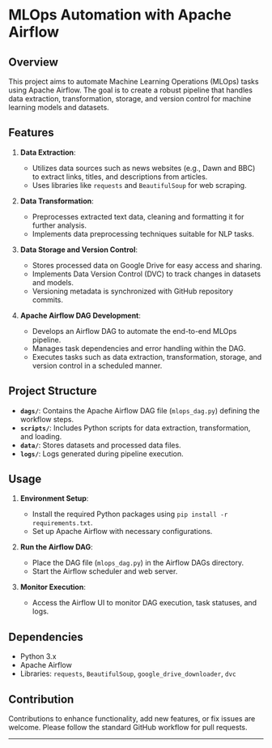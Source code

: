 # MLOps Automation with Apache Airflow

## Overview

This project aims to automate Machine Learning Operations (MLOps) tasks using Apache Airflow. The goal is to create a robust pipeline that handles data extraction, transformation, storage, and version control for machine learning models and datasets.

## Features

1. **Data Extraction**:
   - Utilizes data sources such as news websites (e.g., Dawn and BBC) to extract links, titles, and descriptions from articles.
   - Uses libraries like `requests` and `BeautifulSoup` for web scraping.

2. **Data Transformation**:
   - Preprocesses extracted text data, cleaning and formatting it for further analysis.
   - Implements data preprocessing techniques suitable for NLP tasks.

3. **Data Storage and Version Control**:
   - Stores processed data on Google Drive for easy access and sharing.
   - Implements Data Version Control (DVC) to track changes in datasets and models.
   - Versioning metadata is synchronized with GitHub repository commits.

4. **Apache Airflow DAG Development**:
   - Develops an Airflow DAG to automate the end-to-end MLOps pipeline.
   - Manages task dependencies and error handling within the DAG.
   - Executes tasks such as data extraction, transformation, storage, and version control in a scheduled manner.

## Project Structure

- **`dags/`**: Contains the Apache Airflow DAG file (`mlops_dag.py`) defining the workflow steps.
- **`scripts/`**: Includes Python scripts for data extraction, transformation, and loading.
- **`data/`**: Stores datasets and processed data files.
- **`logs/`**: Logs generated during pipeline execution.

## Usage

1. **Environment Setup**:
   - Install the required Python packages using `pip install -r requirements.txt`.
   - Set up Apache Airflow with necessary configurations.

2. **Run the Airflow DAG**:
   - Place the DAG file (`mlops_dag.py`) in the Airflow DAGs directory.
   - Start the Airflow scheduler and web server.

3. **Monitor Execution**:
   - Access the Airflow UI to monitor DAG execution, task statuses, and logs.

## Dependencies

- Python 3.x
- Apache Airflow
- Libraries: `requests`, `BeautifulSoup`, `google_drive_downloader`, `dvc`

## Contribution

Contributions to enhance functionality, add new features, or fix issues are welcome. Please follow the standard GitHub workflow for pull requests.



---

